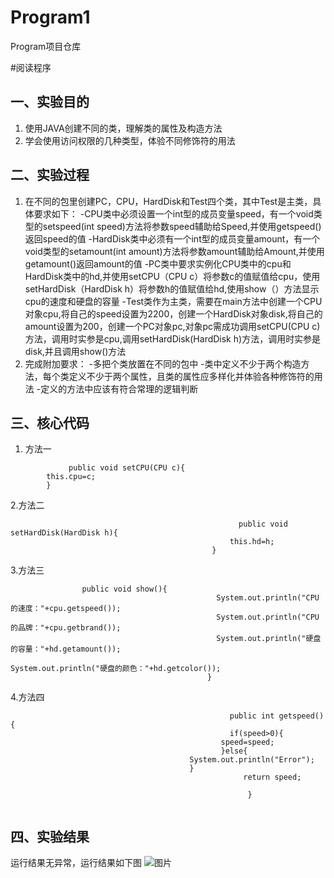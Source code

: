 # Program1
Program项目仓库

#阅读程序

## 一、实验目的
1. 使用JAVA创建不同的类，理解类的属性及构造方法
2. 学会使用访问权限的几种类型，体验不同修饰符的用法
## 二、实验过程
1. 在不同的包里创建PC，CPU，HardDisk和Test四个类，其中Test是主类，具体要求如下：
-CPU类中必须设置一个int型的成员变量speed，有一个void类型的setspeed(int speed)方法将参数speed辅助给Speed,并使用getspeed()返回speed的值
-HardDisk类中必须有一个int型的成员变量amount，有一个void类型的setamount(int amount)方法将参数amount辅助给Amount,并使用getamount()返回amount的值
-PC类中要求实例化CPU类中的cpu和HardDisk类中的hd,并使用setCPU（CPU c）将参数c的值赋值给cpu，使用setHardDisk（HardDisk h）将参数h的值赋值给hd,使用show（）方法显示cpu的速度和硬盘的容量
-Test类作为主类，需要在main方法中创建一个CPU对象cpu,将自己的speed设置为2200，创建一个HardDisk对象disk,将自己的amount设置为200，创建一个PC对象pc,对象pc需成功调用setCPU(CPU c)方法，调用时实参是cpu,调用setHardDisk(HardDisk h)方法，调用时实参是disk,并且调用show()方法
2. 完成附加要求：
-多把个类放置在不同的包中
-类中定义不少于两个构造方法，每个类定义不少于两个属性，且类的属性应多样化并体验各种修饰符的用法
-定义的方法中应该有符合常理的逻辑判断
## 三、核心代码
1. 方法一
```
             public void setCPU(CPU c){
		this.cpu=c;
	    }
```
2.方法二
```
                                                   public void setHardDisk(HardDisk h){
		                                         this.hd=h;
	                                         }
```
3.方法三
```
				public void show(){
		                                      System.out.println("CPU的速度："+cpu.getspeed());
		                                      System.out.println("CPU的品牌："+cpu.getbrand());
		                                      System.out.println("硬盘的容量："+hd.getamount());
	                                              System.out.println("硬盘的颜色："+hd.getcolor());
	                                        }
```
4.方法四
```
                                                 public int getspeed(){
		                                         if(speed>0){
			                                   speed=speed;
			                                   }else{
			                          	System.out.println("Error");
			                            }
		                                            return speed;
		
	                                                 }
							 
```
## 四、实验结果
运行结果无异常，运行结果如下图
![图片](https://p.qlogo.cn/qqmail_head/fTW3oLibWre2icgHmMng0BEl2Oia3O6E8xxiaXg7C2hAA8M6qm3kzKsichVPma2ibn16ytVdYoqqCwxkY/0)

  
